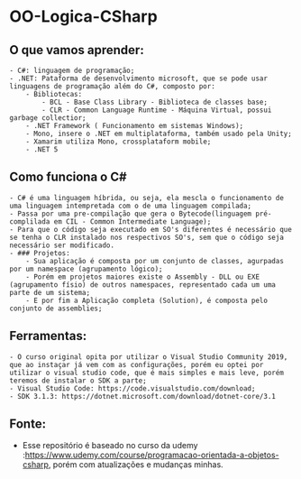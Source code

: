 # OO-Logica-CSharp

## O que vamos aprender:
    - C#: linguagem de programação;
    - .NET: Pataforma de desenvolvimento microsoft, que se pode usar linguagens de programação além do C#, composto por:
        - Bibliotecas:
            - BCL - Base Class Library - Biblioteca de classes base;
            - CLR - Common Language Runtime - Máquina Virtual, possui garbage collectior;
        - .NET Framework ( Funcionamento em sistemas Windows);
        - Mono, insere o .NET em multiplataforma, também usado pela Unity;
        - Xamarim utiliza Mono, crossplataform mobile;
        - .NET 5

## Como funciona o C#
    - C# é uma linguagem híbrida, ou seja, ela mescla o funcionamento de uma linguagem intempretada com o de uma linguagem compilada;
    - Passa por uma pre-compilação que gera o Bytecode(linguagem pré-complilada em CIL - Common Intermediate Language);
    - Para que o código seja executado em SO's diferentes é necessário que se tenha o CLR instalado nos respectivos SO's, sem que o código seja necessário ser modificado.
    - ### Projetos:
        - Sua aplicação é composta por um conjunto de classes, agurpadas por um namespace (agrupamento lógico);
        - Porém em projetos maiores existe o Assembly - DLL ou EXE (agrupamento físio) de outros namespaces, representado cada um uma parte de um sistema;
        - E por fim a Aplicação completa (Solution), é composta pelo conjunto de assemblies;

## Ferramentas:
    - O curso original opita por utilizar o Visual Studio Community 2019, que ao instaçar já vem com as configurações, porém eu optei por utilizar o visual studio code, que é mais simples e mais leve, porém teremos de instalar o SDK a parte;
    - Visual Studio Code: https://code.visualstudio.com/download;
    - SDK 3.1.3: https://dotnet.microsoft.com/download/dotnet-core/3.1

## Fonte:
-  Esse repositório é baseado no curso da udemy :https://www.udemy.com/course/programacao-orientada-a-objetos-csharp, porém com atualizações e mudanças minhas.